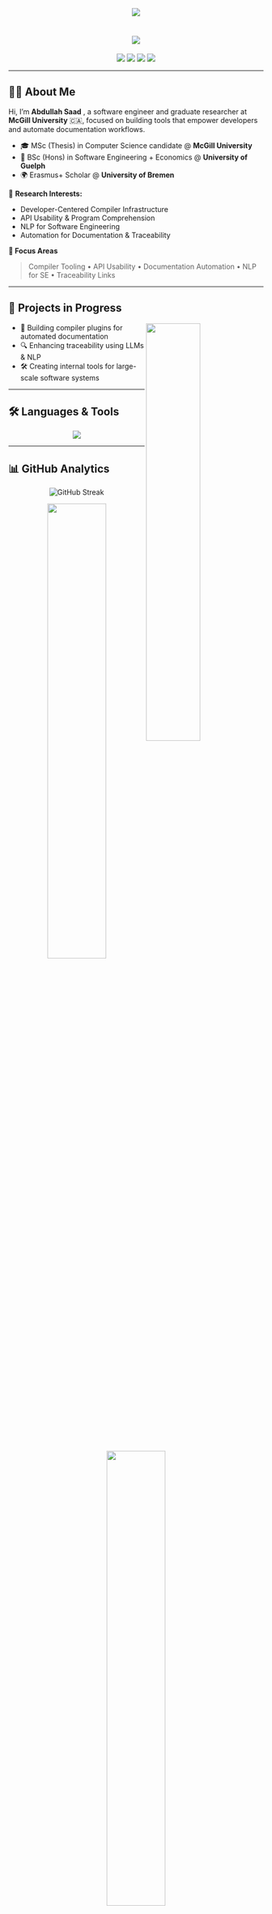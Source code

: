 <!-- ✨ Abdullah Saad | GitHub Profile README ✨ -->

<p align="center">
  <img src="https://capsule-render.vercel.app/api?type=waving&height=200&text=Abdullah%20Saad&fontAlign=50&fontAlignY=40&color=gradient&desc=Software%20Engineer%20%7C%20Compiler%20Tooling%20%7C%20MSc%20Researcher&descSize=20" />
</p>

<h1 align="center">
  <img src="https://readme-typing-svg.demolab.com?font=Fira+Code&size=26&duration=3000&pause=1000&color=58A6FF&center=true&vCenter=true&width=1000&height=60&lines=Hi%2C+I%E2%80%99m+Abdullah+Saad!;Software+Engineer+and+MSc+Researcher+at+McGill+University;Crafting+Smarter+Tools+for+Smarter+Developers" />
</h1>

<p align="center">
  <a href="https://github.com/asaad02"><img src="https://img.shields.io/badge/GitHub-asaad02-181717?style=for-the-badge&logo=github" /></a>
  <a href="https://www.linkedin.com/in/abdullah94-saad/"><img src="https://img.shields.io/badge/LinkedIn-Abdullah_Saad-0A66C2?style=for-the-badge&logo=linkedin" /></a>
  <a href="https://cs.mcgill.ca/~asaad14/"><img src="https://img.shields.io/badge/Website-csmcgill.ca%2F~asaad14-0d1117?style=for-the-badge&logo=About.me&logoColor=white" /></a>
  <a href="mailto:abdullah.saad@mail.mcgill.ca"><img src="https://img.shields.io/badge/Email-Contact-EA4335?style=for-the-badge&logo=gmail&logoColor=white" /></a>
</p>

---

## 👨‍💻 About Me

Hi, I’m **Abdullah Saad** , a software engineer and graduate researcher at **McGill University** 🇨🇦, focused on building tools that empower developers and automate documentation workflows.

- 🎓 MSc (Thesis) in Computer Science candidate @ **McGill University**
- 🧠 BSc (Hons) in Software Engineering + Economics @ **University of Guelph**
- 🌍 Erasmus+ Scholar @ **University of Bremen**


🔬 **Research Interests:**
- Developer-Centered Compiler Infrastructure  
- API Usability & Program Comprehension  
- NLP for Software Engineering  
- Automation for Documentation & Traceability

**🔬 Focus Areas**  
> Compiler Tooling • API Usability • Documentation Automation • NLP for SE • Traceability Links 

---

## 🚀 Projects in Progress

<img align="right" width="46%" src="https://raw.githubusercontent.com/onimur/.github/master/.resources/git-header.svg" />

- 🧪 Building compiler plugins for automated documentation  
- 🔍 Enhancing traceability using LLMs & NLP  
- 🛠️ Creating internal tools for large-scale software systems  


---

## 🛠️ Languages & Tools

<p align="center">
  <img src="https://skillicons.dev/icons?i=python,java,js,docker,kubernetes,git,aws,gitlab,bash,linux,react,spring,mysql,postgres,tensorflow,pytorch,airflow,matlab&perline=9" />
</p>

---

## 📊 GitHub Analytics

<p align="center">
  <img src="https://github-readme-streak-stats.herokuapp.com/?user=asaad02&theme=radical" alt="GitHub Streak" />
</p>

<p align="center">
  <img width="48%" src="https://github-readme-stats.vercel.app/api?username=asaad02&show_icons=true&theme=radical&hide_border=true" />
  <img width="48%" src="https://github-readme-stats.vercel.app/api/top-langs/?username=asaad02&layout=compact&theme=radical&hide_border=true" />
</p>

<p align="center">
  <img src="https://github-readme-activity-graph.vercel.app/graph?username=asaad02&theme=react-dark&hide_border=true&area=true" />
</p>

---

## ☕ Support My Work

<p align="center">
  <a href="https://www.buymeacoffee.com/asaad02">
    <img src="https://img.shields.io/badge/Buy%20Me%20a%20Coffee-FFDD00?style=for-the-badge&logo=buy-me-a-coffee&logoColor=black" />
  </a>
  <a href="https://paypal.me/asaad02?country.x=CA&locale.x=en_US">
    <img src="https://img.shields.io/badge/Donate-PayPal-0A66C2?style=for-the-badge&logo=paypal&logoColor=white" />
  </a>
</p>

---

<p align="center">
  <img src="https://readme-typing-svg.demolab.com?font=Fira+Code&size=22&pause=1000&color=FF61A6&width=900&lines=Thanks+for+visiting!+Happy+coding+%F0%9F%92%BB+%7C+Stay+curious!+%F0%9F%9B%A0%EF%B8%8F" />
</p>

<!-- README crafted with excellence by Abdullah Saad -->
